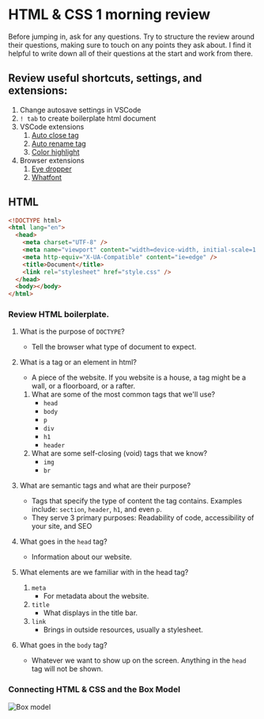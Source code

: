 # HTML & CSS 1 morning review

Before jumping in, ask for any questions. Try to structure the review around their questions, making sure to touch on any points they ask about. I find it helpful to write down all of their questions at the start and work from there.

## Review useful shortcuts, settings, and extensions:

1. Change autosave settings in VSCode
2. `! tab` to create boilerplate html document
3. VSCode extensions
   1. [Auto close tag](https://marketplace.visualstudio.com/items?itemName=formulahendry.auto-close-tag)
   2. [Auto rename tag](https://marketplace.visualstudio.com/items?itemName=formulahendry.auto-rename-tag)
   3. [Color highlight](https://marketplace.visualstudio.com/items?itemName=naumovs.color-highlight)
4. Browser extensions
   1. [Eye dropper](https://chrome.google.com/webstore/detail/eye-dropper/hmdcmlfkchdmnmnmheododdhjedfccka?hl=en)
   2. [Whatfont](https://chrome.google.com/webstore/detail/whatfont/jabopobgcpjmedljpbcaablpmlmfcogm?hl=en)

## HTML

```html
<!DOCTYPE html>
<html lang="en">
  <head>
    <meta charset="UTF-8" />
    <meta name="viewport" content="width=device-width, initial-scale=1.0" />
    <meta http-equiv="X-UA-Compatible" content="ie=edge" />
    <title>Document</title>
    <link rel="stylesheet" href="style.css" />
  </head>
  <body></body>
</html>
```

### Review HTML boilerplate.

1. What is the purpose of `DOCTYPE`?
   - Tell the browser what type of document to expect.
2. What is a tag or an element in html?
   - A piece of the website. If you website is a house, a tag might be a wall, or a floorboard, or a rafter.
   1. What are some of the most common tags that we'll use?
      - `head`
      - `body`
      - `p`
      - `div`
      - `h1`
      - `header`
   2. What are some self-closing (void) tags that we know?
      - `img`
      - `br`
3. What are semantic tags and what are their purpose?

   - Tags that specify the type of content the tag contains. Examples include: `section`, `header`, `h1`, and even `p`.
   - They serve 3 primary purposes: Readability of code, accessibility of your site, and SEO

4. What goes in the `head` tag?
   - Information about our website.
5. What elements are we familiar with in the head tag?
   1. `meta`
      - For metadata about the website.
   2. `title`
      - What displays in the title bar.
   3. `link`
      - Brings in outside resources, usually a stylesheet.
6. What goes in the `body` tag?
   - Whatever we want to show up on the screen. Anything in the `head` tag will not be shown.

### Connecting HTML & CSS and the Box Model

![Box model](https://www.washington.edu/accesscomputing/webd2/student/unit3/images/boxmodel.gif)
